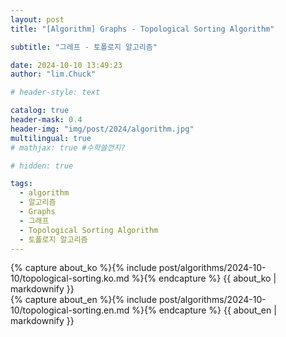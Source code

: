 ```yaml
---
layout: post
title: "[Algorithm] Graphs - Topological Sorting Algorithm"

subtitle: "그레프 - 토폴로지 알고리즘"

date: 2024-10-10 13:49:23
author: "lim.Chuck"

# header-style: text

catalog: true
header-mask: 0.4
header-img: "img/post/2024/algorithm.jpg"
multilingual: true
# mathjax: true #수학쓸껀지?

# hidden: true

tags:
  - algorithm
  - 알고리즘
  - Graphs
  - 그래프
  - Topological Sorting Algorithm
  - 토폴로지 알고리즘
---
```


<div class="ko post-container">
    {% capture about_ko %}{% include post/algorithms/2024-10-10/topological-sorting.ko.md %}{% endcapture %}
    {{ about_ko | markdownify }}
</div>
<div class="en post-container">
    {% capture about_en %}{% include post/algorithms/2024-10-10/topological-sorting.en.md %}{% endcapture %}
    {{ about_en | markdownify }}
</div>

